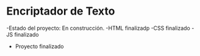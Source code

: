 <h1>Encriptador de Texto</h1>

-Estado del proyecto: En construcción.
-HTML finalizadp
-CSS finalizado
-JS finalizado


- Proyecto finalizado
